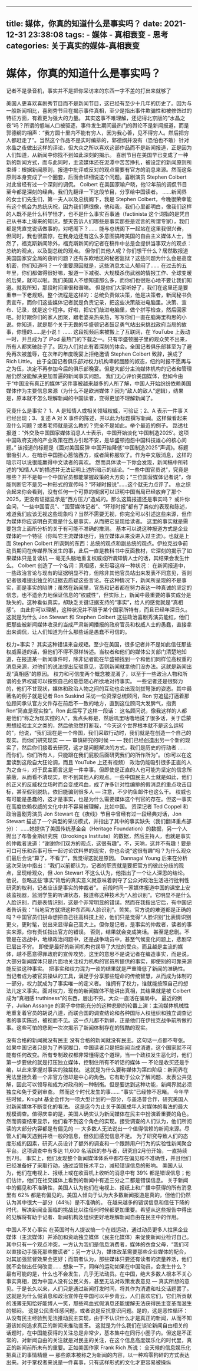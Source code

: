 
---
title: 媒体，你真的知道什么是事实吗？
date: 2021-12-31 23:38:08
tags:
      - 媒体
      - 真相衰变
      - 思考
categories: 关于真实的媒体-真相衰变
---
#     媒体，你真的知道什么是事实吗？ #
   
记者不是录音机，事实并不是把你采访来的东西一字不差的打出来就够了

美国人更喜欢喜剧秀节目而不是新闻节目，这已经有至少十几年的历史了。因为与一般新闻相比，喜剧秀节目在揭示事件真相，至少是指出事件欺骗性和被修饰过的特征方面，有着更为强大的力量。
其实这事不难理解，还记得北京版的“水晶之夜”吗？所谓的低端人口被驱逐，事件发生期间最热门的舆论不是新闻报道，而是郭德纲的相声：“我方圆十里内不能有穷人，因为我心善，见不得穷人。然后把穷人都赶走了”。当然这个作品不是实时编排的，郭德纲并没有（恐怕也不敢）针对水晶之夜做出这样的评论，但大众之所以喜欢这部作品而不是新闻报道，正是因为人们知道，从新闻中你找不到如此深刻的揭示。
喜剧节目在美国早已变成了一种新的新闻方式，而与此同时，主流媒体还在泥潭中苦苦挣扎，被设定的新闻原则所束缚：根据新闻原则，报道中批评或反对的观点需要有官方的消息来源。然而这条原则本身变成了一个圈套，后面会详细说这个问题。喜剧演员 Stephen Colbert 对此曾经有过一个深刻的调侃。
Colbert 在美国家喻户晓，他12年前的调侃节目至今都是深刻的经典。我们先翻译一下这段节目，分享给中国读者。
……新闻界的女士们先生们，第一夫人以及总统阁下，我是 Stephen Colbert，今晚很荣幸能有这个机会为总统庆祝，因为我们俩很像，他和我，我们心里都明白，像我们这样的人既不是什么科学怪才，也不是什么事实百事通（factinista 这个词指的是凭自己从书本上得来的知识，整天告诉人们哪些是事实那些是谣言的所谓专家），我们都是凭直觉说话做事的，对吧阁下？……
能与总统阁下一起站在这里我很兴奋，但同时，我也很震惊，在我身边还有这么多意图搞垮美国的自由主义媒体人士，当然了，福克斯新闻除外，福克斯新闻的记者在稿件中总是会提供当事双方的观点：总统的观点，以及副总统的观点。
但你们其他人呢？你们想干什么？居然敢报道美国国家安全局的窃听问题？还有东欧地区的秘密监狱？这些问题为什么会是高度机密，你们知道吗？一个重要原因就是，这些消息太让人郁闷了……
在过去的五年里，你们都做得很好嘛，报道一下减税、大规模杀伤武器的情报工作、全球变暖的后果，就可以啦。我们美国人不想知道那么多，而你们也很贴心地不要让我们知道。就我所知，那段时间里很和谐嘛。
但是你们大家听好了，我们在这里还是要重申一下老规矩。整个流程是这样的：总统负责做决策，他是决策者，新闻秘书负责宣布，而你们这些媒体记者就是负责记录，把这些决策敲进电脑里。决策、宣布、记录，就是这个程序。好啦，把它们敲进电脑里，做个拼写检查，然后回家吧。好好跟你们的家人团聚，跟老婆亲热亲热，写写你们一直在脑海里构思的小说。你知道，就是那个关于无畏的华盛顿记者鼓足勇气站出来挑战政府当局的故事，你懂的……是小说！
……
这段视频后来被搬上了互联网，在 YouTube 上轰动一时，并且成为了 iPod 最热门的下载之一。只有华盛顿圈子里的观众笑不出来，所有人都笑破肚子了。因为人们对此有着深刻的体会。全国记者俱乐部甚至为了避免再次被羞辱，在次年的年度晚宴上拒绝邀请 Stephen Colbert 致辞，换成了 Rich Little。
由于全国记者俱乐部对权力机构卑躬屈膝的奴态，纽约时报不愿再与之为伍，决定不再参加今后的俱乐部晚宴。但是大部分主流媒体机构的记者和管理层仍然没能解决更加普遍的新闻事实问题。
我们无心评价美国媒体，但如今由于“中国没有真正的媒体”这件事被越来越多的人所了解，中国人开始纷纷依赖美国媒体作为主要信息来源（为什么不是欧洲媒体？因为“敌人的敌人”逻辑），结果是，原本就不怎么理解新闻的中国读者，变得更加不理解新闻了。

究竟什么是事实？
1、A 是知情人或相关领域权威，可验证；2、A 表示一件事 X 已经出现；3、复述 A 对 X 事件的陈述，并以此为标题撰写新闻。这样做看起来没什么问题？或者老师就是这么教的？完全不是如此。举个最近的例子。
路透社报道：“外交及中国国家媒体消息人士表示，中国开始淡化‘中国制造2025’。这项中国政府支持的产业政策在西方引起不安，是华盛顿抱怨中国科技雄心的核心问题。” 该报道的标题是《面对美国反弹 中国开始降低“中国制造2025”声调》。标题很吸引人，在暗示中国担心惹恼西方，或者简称服软了。作为中文版消息，这样的暗示可以说很能赢得中文读者的喜欢。
然而具体读一下你会发现，新闻稿中所转述的“知情人A”的描述并无法证明上述所暗示的结论。“一些中国官员说”，究竟是哪些？并不是每一个中国官员都能掌握政策的大方向；“三位国营媒体记者说”，你能判断它不是另一种形式的宣传吗？“环球时报说”……这个就无力点评了。
总之综合起来你会看到，没有任何一个可靠的根据可以证明中国当局已经放弃了那个2025，更没有证据显示是“西方压力”造成的。那么这篇报道还是事实吗？
或许你会问，“一些中国官员”、“国营媒体记者”、“环球时报”都有了类似的表现和陈述，难道我们应该无视这些现象吗？当然不需要无视，你完全可以引述这些来源，但作为媒体你应该明白究竟是什么是事实，从而把它呈现给读者。
这里的事实就是需要包含上面所分析的关于有可能不准确的推测。
基本可以说这种报道方式是企业媒体的一个特征（你叫它主流媒体也行，独立媒体从来没进入过主流）。也就是上面 Stephen Colbert 所讽刺的东西：总统的观点和副总统的观点。伊拉克战争前动员期间在传媒界所发生的事，此后一直是教科书中反面教材，它深刻的揭示了如果媒体只是复读机 — 毫无头脑地重复权威或所谓知情人士的话，其结果会发生什么。
Colbert 创造了一个名词：真相感，来形容这样一种状况：
在新闻报道中，一些政治言论与现有的证据明显不符，但除非其他官员站出来发表不同意见，否则记者很难提出独立的证据去质疑这些言论。在这种情况下，新闻所呈现的不是事实，而是事实的陷阱；虽然在新闻里，官员和记者都在努力表达一种真诚的坚定的信念，也不遗余力地保证信息的“权威性”，但实际上，新闻中最重要的事实成分是缺失的。这种看似真实，却缺乏关键证据支持的“事实”，给人的感觉就是“真相感”。
由此你可以理解，这种状况并不限于某个国家所特有，而且已经年深日久。这就是为什么 Jon Stewart 和 Stephen Colbert 这些政治喜剧秀演员能红，他们把那些被新闻媒体收录的当成严肃新闻播报的政府官员和权威人士的愚蠢，直接拿出来调侃，让人们知道为什么那些话是愚蠢不可信的。

权力=事实？
其实这种错误来自规矩。至少在美国，很多记者并不是如此信任那些权威渠道的话，但他们不得不原样转述。当权者和他们的媒体公关部门清楚地知道，在报道某一新闻事件时，除非记者能在华盛顿找到一个和他们同样位高权重的消息来源，对他们的说法提出反驳意见，否则新闻就拿他们没办法。这就是新闻出现“真相感”的原因。
权力和可信度两个概念被混淆了，以至于一些政治人物和所谓的业界权威可以按照自己的意愿随心所欲地对待事实。
一些记者还是很努力的，他们不甘现状，媒体和政治人物之间的互动也会出现剑拔弩张的姿态。其中最著名的例子就是记者 Ron Suskind 采访一位资深总统顾问，Ron 穷追猛打逼着那位顾问承认官方文件存在前后不一致的地方，直到这位顾问大发脾气，指责 Ron“简直是现实控”。Ron 此后写了这样一段话：
这名顾问说，像我这样的人都是他们“称之为现实控的人”，我点头称是，然后叽里咕噜地说了很多话，关于启蒙思想经验主义之类的，然后他忽然打断我，“今天这个世界根本就不是这么运转的”，他说，“我们现在是一个帝国，我们采取行动时，我们就是在创造一个自己的现实。而你们研究现实 — — 审慎研究的时候 — — 我们已经创造出另一个新的现实了，然后你们接着去研究，这才是问题解决的方式，我们是历史的行动者 ……而你们，你们所有人，只能跟在我们屁股后面研究我们的所作所为”。（你可以在这里读到这段自大狂论调，而且 YouTube 上还有视频）
政治仍能吸引很多正直的人为之奋斗，对于民主而言这是一件幸事。但即使是正直的人也可能为坚定的信念所蒙蔽，从而看不清现实，听不到其他人的观点。一些中国民主人士就是如此，他们的正义的反威权立场时而会变成鸡血，成了许多针对性编排的假消息的重点攻击目标，甚至假到脱轨，依旧能骗到很多人 — 注意，不少钓鱼邮件也这么干。
权威也有可能是愚蠢的，这才是事实，也是为什么需要媒体这个判官的存在。但这一事实在高度依赖权威的文化中并不容易被理解，比如中国。
资深记者 Ted Coppel 和 政治喜剧秀演员 Jon Stewart 在《夜线》节目中曾经有过一段经典对话，Jon Stewart 描述了一个典型的采访模式，并指出了其中的事实缺失（我们翻译重点部分）：
……她提供了美国传统基金会（Heritage Foundation）的数据，另一个人抛出了布鲁金斯研究院（Brookings Institute）的数据，然后主持人，也就是事实的仲裁者说道：“谢谢你们双方的观点，这很有趣”。不，天呐，这并不有趣！要是可口可乐和百事可乐一起讨论饮料界的现实，你也会说“这很有趣”吗？为什么观众们最后会说“算了，不看了”，我觉得这就是原因。
Dannagal Young 后来在分析这次采访中指出：“我们以前都认为，记者的职责就是要把官方的彼此分歧的观点，呈现给观众，但 Jon Stewart 不这么认为，他指出了一个让人深思的结论。他说，忽略这些‘事实’背后的真实意义就意味着剥夺了公众对政治生活进行批判性研究的权利，记者应该是事实的仲裁者”。
前段时间一家媒体报道中国的课堂上安装监视器，监测学生的听课状态，报道称这种技术为“人脸识别”。它明显不是什么人脸识别，而是表情识别，这是个非常明显的错误。然而在我指出它后，有中国记者告诉我：“当地官方就把这种东西叫人脸识别”。苦笑。官方说的难道都是正确的吗？中国官员们拼命想把自己往高科技上拉，他们只是觉得“人脸识别”比表情识别更火，更时髦，说出来显得自己高大上。但你是记者，是事实的仲裁者，读者的事实来源，你有责任指出官方的错误。
否则，结果就会变成笑话。
甚至是悲剧。不管是在选战中，地缘政治问题中，还是战争动员中，甚至气候变化问题上，悲剧早已层出不穷。
即使是最好的新闻机构也误导了大批的受众。而且越是主流的媒体，越不愿意得罪政府的宣传攻势。这里的意思不是说记者在编造事实，而是说，大部分新闻媒体只是片面地关注权力机构的官员所提供的事实，即使别的可靠来源能反驳这种事实。
把事实和权力混为一谈的结果就是严重降低了新闻的准确性。当记者成为被官员操纵的工具，满足于分享那些短命的传统智慧，从而成为体制的一部分，权力就成为了事实唯一的定义者。
谁拥有了权力，谁就能按照自己的想法儿定义事实。面对权力，现有的新闻媒体不能讲出真相，其结果就是被 Colbert 成为“真相感 truthiness”的东西，层出不穷。大众一直活在骗局中。
最近的例子，Julian Assange 的案子中你能充分的这种悲剧的轮番上演：主流媒体机械性地重复着官员的胡说八道，而联合国的调查结论和各种国际人权组织和独立调查记者的事实陈述，被视而不见。这一点儿都不新鲜，正是他们在伊拉克战争前所做的事。这些可怕的悲剧一次次揭示了新闻体制存在的残酷的现实。

没有合格的新闻就没有民主
没有合格的新闻就没有民主。这句话一点都不夸张。如果中国记者只是为了养家糊口，中国读者只是把新闻当成消遣，这个国家就不可能有任何改变。所有专制政权都非常懂得这个道理，当一个政权发生恶化时，他们第一步要做的就是打压独立媒体，控制住所有不听话的媒体 — 不论是收买还是手编，以此来掌握对事实的独裁权。
这就是为什么要称媒体为第四阶级：新闻界在宪法里担负着一个非官方但却是中心的角色。它有助于公众了解问题、发表公共见解，因此可以领导和成为对政府的一种制衡。但是要达到这种功能，新闻界就必须独立和免于受到审查。
然而这个时代发生的事…… “事实”已经惨不忍睹。
今年早些时候，Knight 基金会作为一项大型计划的一部分，与盖洛普合作，研究美国人对新闻媒体不断变化的看法。
这是迄今为止关于美国成年人对媒体的看法的最大规模调查。值得庆幸的是，美国人确实认为新闻媒体在民主中扮演着重要的角色。然而调查结果显示，他们看不到这个角色的实现。接受调查的人们认为，他们所阅读的大部分内容都是有偏见的 — 大多数人无法说出一个值得信赖的新闻来源。尽管人们每天遇到井喷一般的信息，但依旧感觉信息不足。
为了研究导致人们的态度形成的因素，研究人员设计了额外的调查和一个跟踪用户行为的实验性新闻聚合平台。这项调查中有多达 11,600 名活跃的参与者，研究自2月份开始，一直持续到7月。
事实上，他们发现整个新闻媒体体系中都存在偏见和不准确性，并且他们已经准备好了采取行动，通过监管技术平台，减轻错误信息的影响。
美国人认为，他们在电视上、报纸上或在收音机上收听的消息中有 39% 都是错误信息；他们估计，他们在社交媒体上看到的新闻中有近三分之二都是错误信息。
关于新闻中的偏见和不准确性，美国人认为他们在电视上、报纸上和广播中获得的所有消息里有 62% 都是有偏见的。美国人倾向于认为大多数新闻报道是真的，但他们仍然认为其中很大一部分（44％）是不准确的。
在越来越多的错误信息和信任下降的时代，解决新闻业面临的挑战比以往任何时候都更加重要。希望从这些报告中得出的见解将有助于记者、新闻机构及组织更好地理解新闻自由在民主中的作用。

中国人不关心事实
在英国时有人提议搞一个在线运动，通过动员更多人拉黑企业媒体（主流媒体）并添加和资助独立媒体（民主化媒体）来促使新闻业检讨自己。
其中只有一个观点冲突，一方认为我们是信息消费者，媒体的衣食父母，“我们可以直接动手饿死那些撒谎者”；另一方认为，媒体改革需要那些企业媒体的配合，对其加强监督效果会更好；而前者认为，那些媒体只要还有读者的流量养活，他们就不会做出任何改变……
想象一下，同样的运动如果在中国动员，会发生什么？
最有可能的是，什么也不会发生，几乎无法动员。在中国，绝大多数人根本不关心事实真相，因为中国人没有公民义务，甚至无法对政策发表意见 — 真实所想的意见。于是长久以来，人们只是通过新闻打发时间，将其作为消遣和社交话题罢了。
这就是为什么假消息和政治宣传在中国可以平步青云，人们喜欢它们，它们所贡献的浅薄无知恰好能博人一笑，那些鸡血式假消息还能缓解无法获得民主变革而滋生的郁闷。
这是公民责任感问题，或者说是反抗意识问题。是的，这是恶性循环：从没有民主经验到无法推动民主实现，由于不认识什么才是真正的新闻，从而不知道该如何追求真正的新闻来推动变革。
这就是为什么我们在谈论新闻自由相关的话题时，在中国能获得的关注总是非常少，基本集中在同行小圈子内。但这是不正常的，对新闻自由的关注就是对民主的关注，在这个信息高度娱乐化的时代里，真正的新闻前所未有的重要。正如美国作家 Frank Rich 所说：
全天候的信息娱乐化把真正的事情精髓 — 那些原本被称之为新闻的内容，以一种鸡零狗碎的方式表达出来。对于掌权者来说是一件喜事，只有这样形式的文化才更容易被操纵